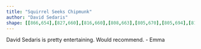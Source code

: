 ```yaml
---
title: "Squirrel Seeks Chipmunk"
author: "David Sedaris"
shape: [[866,654],[827,660],[816,660],[808,663],[805,670],[805,694],[813,738],[816,764],[819,774],[820,790],[823,799],[824,819],[830,850],[831,865],[835,876],[836,899],[842,925],[842,946],[847,980],[847,992],[851,1006],[855,1054],[858,1072],[859,1095],[864,1117],[867,1141],[867,1155],[870,1176],[870,1197],[873,1215],[874,1234],[878,1254],[880,1296],[884,1321],[884,1356],[888,1366],[891,1369],[911,1374],[941,1374],[960,1370],[963,1361],[963,1345],[958,1307],[958,1290],[954,1268],[949,1206],[939,1127],[937,1096],[932,1067],[930,1037],[926,1017],[926,1004],[916,914],[913,901],[910,868],[906,851],[903,811],[899,785],[897,756],[893,733],[892,715],[889,701],[887,671],[885,660],[879,654]]
---
```

David Sedaris is pretty entertaining. Would recommend. - Emma
